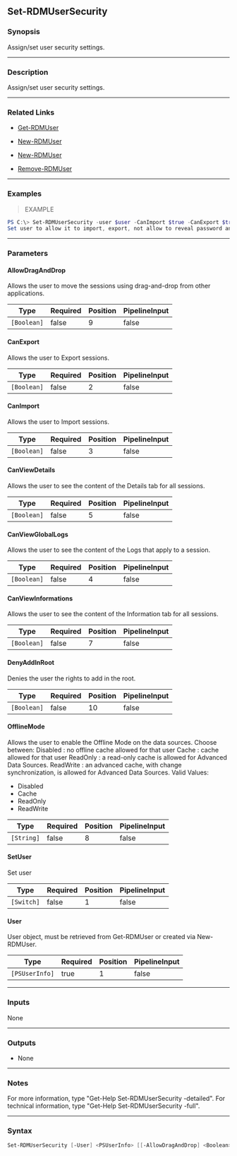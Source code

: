 Set-RDMUserSecurity
-------------------

### Synopsis
Assign/set user security settings.

---

### Description

Assign/set user security settings.

---

### Related Links
* [Get-RDMUser](Get-RDMUser)

* [New-RDMUser](New-RDMUser)

* [New-RDMUser](New-RDMUser)

* [Remove-RDMUser](Remove-RDMUser)

---

### Examples
> EXAMPLE

```PowerShell
PS C:\> Set-RDMUserSecurity -user $user -CanImport $true -CanExport $true -AllowRevealPassword $false -OfflineMode "Read/Write"
Set user to allow it to import, export, not allow to reveal password and set offline mode to read/write and
```

---

### Parameters
#### **AllowDragAndDrop**
Allows the user to move the sessions using drag-and-drop from other applications.

|Type       |Required|Position|PipelineInput|
|-----------|--------|--------|-------------|
|`[Boolean]`|false   |9       |false        |

#### **CanExport**
Allows the user to Export sessions.

|Type       |Required|Position|PipelineInput|
|-----------|--------|--------|-------------|
|`[Boolean]`|false   |2       |false        |

#### **CanImport**
Allows the user to Import sessions.

|Type       |Required|Position|PipelineInput|
|-----------|--------|--------|-------------|
|`[Boolean]`|false   |3       |false        |

#### **CanViewDetails**
Allows the user to see the content of the Details tab for all sessions.

|Type       |Required|Position|PipelineInput|
|-----------|--------|--------|-------------|
|`[Boolean]`|false   |5       |false        |

#### **CanViewGlobalLogs**
Allows the user to see the content of the Logs that apply to a session.

|Type       |Required|Position|PipelineInput|
|-----------|--------|--------|-------------|
|`[Boolean]`|false   |4       |false        |

#### **CanViewInformations**
Allows the user to see the content of the Information tab for all sessions.

|Type       |Required|Position|PipelineInput|
|-----------|--------|--------|-------------|
|`[Boolean]`|false   |7       |false        |

#### **DenyAddInRoot**
Denies the user the rights to add in the root.

|Type       |Required|Position|PipelineInput|
|-----------|--------|--------|-------------|
|`[Boolean]`|false   |10      |false        |

#### **OfflineMode**
Allows the user to enable the Offline Mode on the data sources. Choose between:
Disabled  : no offline cache allowed for that user
Cache : cache allowed for that user
ReadOnly  : a read-only cache is allowed for Advanced Data Sources.
ReadWrite : an advanced cache, with change synchronization, is allowed for Advanced Data Sources.
Valid Values:

* Disabled
* Cache
* ReadOnly
* ReadWrite

|Type      |Required|Position|PipelineInput|
|----------|--------|--------|-------------|
|`[String]`|false   |8       |false        |

#### **SetUser**
Set user

|Type      |Required|Position|PipelineInput|
|----------|--------|--------|-------------|
|`[Switch]`|false   |1       |false        |

#### **User**
User object, must be retrieved from Get-RDMUser or created via New-RDMUser.

|Type          |Required|Position|PipelineInput|
|--------------|--------|--------|-------------|
|`[PSUserInfo]`|true    |1       |false        |

---

### Inputs
None

---

### Outputs
* None

---

### Notes
For more information, type "Get-Help Set-RDMUserSecurity -detailed". For technical information, type "Get-Help Set-RDMUserSecurity -full".

---

### Syntax
```PowerShell
Set-RDMUserSecurity [-User] <PSUserInfo> [[-AllowDragAndDrop] <Boolean>] [[-CanExport] <Boolean>] [[-CanImport] <Boolean>] [[-CanViewDetails] <Boolean>] [[-CanViewGlobalLogs] <Boolean>] [[-CanViewInformations] <Boolean>] [[-DenyAddInRoot] <Boolean>] [[-OfflineMode] <String>] [[-SetUser]] [<CommonParameters>]
```
